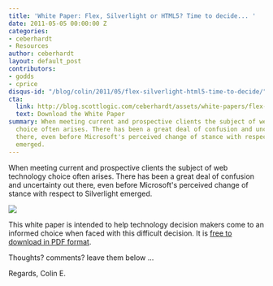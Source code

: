 ```yaml
---
title: 'White Paper: Flex, Silverlight or HTML5? Time to decide... '
date: 2011-05-05 00:00:00 Z
categories:
- ceberhardt
- Resources
author: ceberhardt
layout: default_post
contributors:
- godds
- cprice
disqus-id: "/blog/colin/2011/05/flex-silverlight-html5-time-to-decide/"
cta:
  link: http://blog.scottlogic.com/ceberhardt/assets/white-papers/flex-silverlight-html5.pdf
  text: Download the White Paper
summary: When meeting current and prospective clients the subject of web technology
  choice often arises. There has been a great deal of confusion and uncertainty out
  there, even before Microsoft's perceived change of stance with respect to Silverlight
  emerged.
---
```


When meeting current and prospective clients the subject of web technology choice often arises. There has been a great deal of confusion and uncertainty out there, even before Microsoft's perceived change of stance with respect to Silverlight emerged.

<a href="{{site.baseurl}}/ceberhardt/assets/white-papers/flex-silverlight-html5.pdf">
<img src="{{ site.baseurl }}/ceberhardt/assets/white-papers/flex-silverlight-html5.png" />
</a>

This white paper is intended to help technology decision makers come to an informed choice when faced with this difficult decision. It is [free to download in PDF format]({{site.baseurl}}/ceberhardt/assets/white-papers/flex-silverlight-html5.pdf).

Thoughts? comments? leave them below ...

Regards, Colin E.
